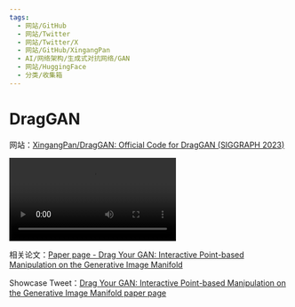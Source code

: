 ```yaml
---
tags:
  - 网站/GitHub
  - 网站/Twitter
  - 网站/Twitter/X
  - 网站/GitHub/XingangPan
  - AI/网络架构/生成式对抗网络/GAN
  - 网站/HuggingFace
  - 分类/收集箱
---
```


# DragGAN

网站：[XingangPan/DragGAN: Official Code for DragGAN (SIGGRAPH 2023)](https://github.com/XingangPan/DragGAN)

![](./assets/draggan-showcase-video-1.mp4)

相关论文：[Paper page - Drag Your GAN: Interactive Point-based Manipulation on the Generative Image Manifold](https://huggingface.co/papers/2305.10973)

Showcase Tweet：[Drag Your GAN: Interactive Point-based Manipulation on the Generative Image Manifold paper page](https://twitter.com/_akhaliq/status/1659424744490377217)
